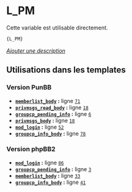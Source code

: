 # L_PM


Cette variable est utilisable directement.

```html
{L_PM}
```

[*Ajouter une description*](https://fa-tvars.appspot.com/var/L_PM)

## Utilisations dans les templates

### Version PunBB
* __[`memberlist_body`](../tpl/var/punbb/memberlist_body.md#readme) :__ ligne [`71`](../tpl/src/punbb/memberlist_body.tpl#L71)
* __[`privmsgs_read_body`](../tpl/var/punbb/privmsgs_read_body.md#readme) :__ ligne [`18`](../tpl/src/punbb/privmsgs_read_body.tpl#L18)
* __[`groupcp_pending_info`](../tpl/var/punbb/groupcp_pending_info.md#readme) :__ ligne [`6`](../tpl/src/punbb/groupcp_pending_info.tpl#L6)
* __[`privmsgs_body`](../tpl/var/punbb/privmsgs_body.md#readme) :__ ligne [`18`](../tpl/src/punbb/privmsgs_body.tpl#L18)
* __[`mod_login`](../tpl/var/punbb/mod_login.md#readme) :__ ligne [`52`](../tpl/src/punbb/mod_login.tpl#L52)
* __[`groupcp_info_body`](../tpl/var/punbb/groupcp_info_body.md#readme) :__ ligne [`78`](../tpl/src/punbb/groupcp_info_body.tpl#L78)

### Version phpBB2
* __[`mod_login`](../tpl/var/subsilver/mod_login.md#readme) :__ ligne [`86`](../tpl/src/subsilver/mod_login.tpl#L86)
* __[`groupcp_pending_info`](../tpl/var/subsilver/groupcp_pending_info.md#readme) :__ ligne [`3`](../tpl/src/subsilver/groupcp_pending_info.tpl#L3)
* __[`memberlist_body`](../tpl/var/subsilver/memberlist_body.md#readme) :__ ligne [`33`](../tpl/src/subsilver/memberlist_body.tpl#L33)
* __[`groupcp_info_body`](../tpl/var/subsilver/groupcp_info_body.md#readme) :__ ligne [`41`](../tpl/src/subsilver/groupcp_info_body.tpl#L41)